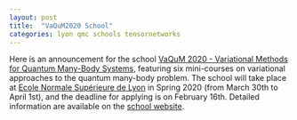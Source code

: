 ```yaml
---
layout: post
title:  "VaQuM2020 School"
categories: lyon qmc schools tensornetworks
---
```


Here is an announcement for the school [VaQuM 2020 - Variational Methods for Quantum Many-Body Systems][link-vaqum], featuring six mini-courses on variational approaches to the quantum many-body problem.
The school will take place at [Ecole Normale Supérieure de Lyon][link-LP] in Spring 2020 (from March 30th to April 1st), and the deadline for applying is on February 16th. Detailed information are available on the [school website][link-vaqum].


[link-vaqum]: https://vaqum2020.sciencesconf.org
[link-LP]: http://www.ens-lyon.fr/PHYSIQUE
